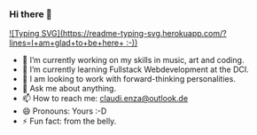 ### Hi there 👋

[![Typing SVG](https://readme-typing-svg.herokuapp.com/?lines=I+am+glad+to+be+here+ :-))](https://git.io/typing-svg)


- 🔭 I’m currently working on my skills in music, art and coding.  
- 🌱 I’m currently learning Fullstack Webdevelopment at the DCI.
- 👯 I am looking to work with forward-thinking personalities.
- 💬 Ask me about anything.
- 📫 How to reach me: claudi.enza@outlook.de
- 😄 Pronouns: Yours :-D
- ⚡ Fun fact: from the belly.

